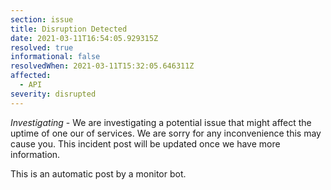 ```yaml
---
section: issue
title: Disruption Detected
date: 2021-03-11T16:54:05.929315Z
resolved: true
informational: false
resolvedWhen: 2021-03-11T15:32:05.646311Z
affected:
  - API
severity: disrupted
---
```

*Investigating* - We are investigating a potential issue that might affect the uptime of one our of services. We are sorry for any inconvenience this may cause you. This incident post will be updated once we have more information.

This is an automatic post by a monitor bot.
        